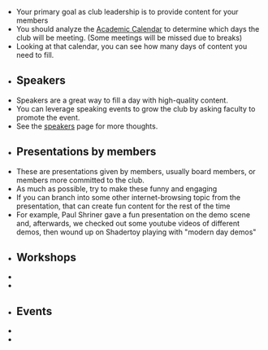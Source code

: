 - Your primary goal as club leadership is to provide content for your members
- You should analyze the [Academic Calendar](https://www.pennwest.edu/academics/academic-calendar) to determine which days the club will be meeting. (Some meetings will be missed due to breaks)
- Looking at that calendar, you can see how many days of content you need to fill.
- ## Speakers
- Speakers are a great way to fill a day with high-quality content.
- You can leverage speaking events to grow the club by asking faculty to promote the event.
- See the [speakers](speakers) page for more thoughts.
- ## Presentations by members
- These are presentations given by members, usually board members, or members more committed to the club.
- As much as possible, try to make these funny and engaging
- If you can branch into some other internet-browsing topic from the presentation, that can create fun content for the rest of the time
- For example, Paul Shriner gave a fun presentation on the demo scene and, afterwards, we checked out some youtube videos of different demos, then wound up on Shadertoy playing with "modern day demos"
- ## Workshops
-
-
- ## Events
-
-